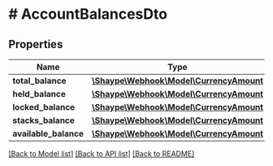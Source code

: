 # # AccountBalancesDto

## Properties

Name | Type | Description | Notes
------------ | ------------- | ------------- | -------------
**total_balance** | [**\Shaype\Webhook\Model\CurrencyAmount**](CurrencyAmount.md) |  | [optional]
**held_balance** | [**\Shaype\Webhook\Model\CurrencyAmount**](CurrencyAmount.md) |  | [optional]
**locked_balance** | [**\Shaype\Webhook\Model\CurrencyAmount**](CurrencyAmount.md) |  | [optional]
**stacks_balance** | [**\Shaype\Webhook\Model\CurrencyAmount**](CurrencyAmount.md) |  | [optional]
**available_balance** | [**\Shaype\Webhook\Model\CurrencyAmount**](CurrencyAmount.md) |  | [optional]

[[Back to Model list]](../../README.md#models) [[Back to API list]](../../README.md#endpoints) [[Back to README]](../../README.md)
